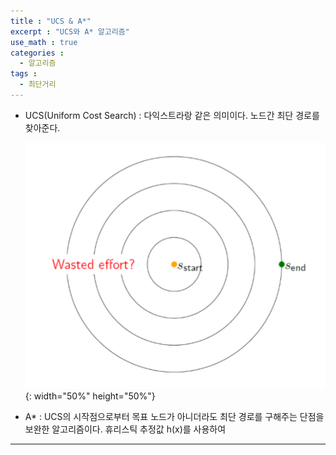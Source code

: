 ```yaml
---
title : "UCS & A*"
excerpt : "UCS와 A* 알고리즘"
use_math : true
categories :
  - 알고리즘
tags :
  - 최단거리
---
```


- UCS(Uniform Cost Search) : 다익스트라랑 같은 의미이다. 노드간 최단 경로를 찾아준다.

  ![](/assets/images/UCS단점.png){: width="50%" height="50%"}

- A* : UCS의 시작점으로부터 목표 노드가 아니더라도 최단 경로를 구해주는 단점을 보완한 알고리즘이다. 휴리스틱 추정값 h(x)를 사용하여


---
